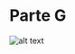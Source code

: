 # Parte G
![alt text](https://github.com/btmluiz/digitalhouse-desafio-kotlin/blob/parte/G/UML.png?raw=true)

